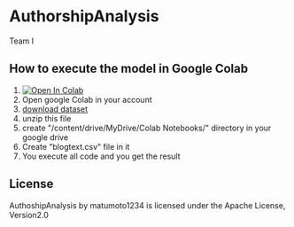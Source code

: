 # AuthorshipAnalysis

Team I

## How to execute the model in Google Colab

1. [![Open In Colab](https://colab.research.google.com/assets/colab-badge.svg)](https://colab.research.google.com/github/matumoto1234/AuthorshipAnalysis/blob/main/main.ipynb)
2. Open google Colab in your account
3. [download dataset](https://www.kaggle.com/datasets/rtatman/blog-authorship-corpus/download?datasetVersionNumber=2)
4. unzip this file
5. create "/content/drive/MyDrive/Colab Notebooks/" directory in your google drive
6. Create "blogtext.csv" file in it
7. You execute all code and you get the result

## License

AuthoshipAnalysis by matumoto1234 is licensed under the Apache License, Version2.0
